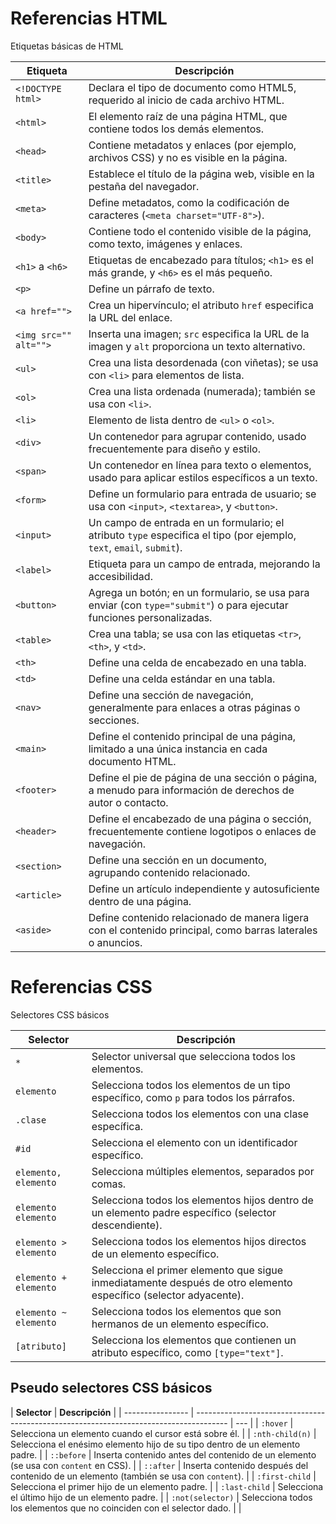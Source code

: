 # Referencias HTML

Etiquetas básicas de HTML

| **Etiqueta**          | **Descripción**                                                                                                       |
| --------------------- | --------------------------------------------------------------------------------------------------------------------- |
| `<!DOCTYPE html>`     | Declara el tipo de documento como HTML5, requerido al inicio de cada archivo HTML.                                    |
| `<html>`              | El elemento raíz de una página HTML, que contiene todos los demás elementos.                                          |
| `<head>`              | Contiene metadatos y enlaces (por ejemplo, archivos CSS) y no es visible en la página.                                |
| `<title>`             | Establece el título de la página web, visible en la pestaña del navegador.                                            |
| `<meta>`              | Define metadatos, como la codificación de caracteres (`<meta charset="UTF-8">`).                                      |
| `<body>`              | Contiene todo el contenido visible de la página, como texto, imágenes y enlaces.                                      |
| `<h1>` a `<h6>`       | Etiquetas de encabezado para títulos; `<h1>` es el más grande, y `<h6>` es el más pequeño.                            |
| `<p>`                 | Define un párrafo de texto.                                                                                           |
| `<a href="">`         | Crea un hipervínculo; el atributo `href` especifica la URL del enlace.                                                |
| `<img src="" alt="">` | Inserta una imagen; `src` especifica la URL de la imagen y `alt` proporciona un texto alternativo.                    |
| `<ul>`                | Crea una lista desordenada (con viñetas); se usa con `<li>` para elementos de lista.                                  |
| `<ol>`                | Crea una lista ordenada (numerada); también se usa con `<li>`.                                                        |
| `<li>`                | Elemento de lista dentro de `<ul>` o `<ol>`.                                                                          |
| `<div>`               | Un contenedor para agrupar contenido, usado frecuentemente para diseño y estilo.                                      |
| `<span>`              | Un contenedor en línea para texto o elementos, usado para aplicar estilos específicos a un texto.                     |
| `<form>`              | Define un formulario para entrada de usuario; se usa con `<input>`, `<textarea>`, y `<button>`.                       |
| `<input>`             | Un campo de entrada en un formulario; el atributo `type` especifica el tipo (por ejemplo, `text`, `email`, `submit`). |
| `<label>`             | Etiqueta para un campo de entrada, mejorando la accesibilidad.                                                        |
| `<button>`            | Agrega un botón; en un formulario, se usa para enviar (con `type="submit"`) o para ejecutar funciones personalizadas. |
| `<table>`             | Crea una tabla; se usa con las etiquetas `<tr>`, `<th>`, y `<td>`.                                                    |
| `<th>`                | Define una celda de encabezado en una tabla.                                                                          |
| `<td>`                | Define una celda estándar en una tabla.                                                                               |
| `<nav>`               | Define una sección de navegación, generalmente para enlaces a otras páginas o secciones.                              |
| `<main>`              | Define el contenido principal de una página, limitado a una única instancia en cada documento HTML.                   |
| `<footer>`            | Define el pie de página de una sección o página, a menudo para información de derechos de autor o contacto.           |
| `<header>`            | Define el encabezado de una página o sección, frecuentemente contiene logotipos o enlaces de navegación.              |
| `<section>`           | Define una sección en un documento, agrupando contenido relacionado.                                                  |
| `<article>`           | Define un artículo independiente y autosuficiente dentro de una página.                                               |
| `<aside>`             | Define contenido relacionado de manera ligera con el contenido principal, como barras laterales o anuncios.           |

# Referencias CSS

Selectores CSS básicos

| **Selector**          | **Descripción**                                                                                                  |
| --------------------- | ---------------------------------------------------------------------------------------------------------------- |
| `*`                   | Selector universal que selecciona todos los elementos.                                                           |
| `elemento`            | Selecciona todos los elementos de un tipo específico, como `p` para todos los párrafos.                          |
| `.clase`              | Selecciona todos los elementos con una clase específica.                                                         |
| `#id`                 | Selecciona el elemento con un identificador específico.                                                          |
| `elemento, elemento`  | Selecciona múltiples elementos, separados por comas.                                                             |
| `elemento elemento`   | Selecciona todos los elementos hijos dentro de un elemento padre específico (selector descendiente).             |
| `elemento > elemento` | Selecciona todos los elementos hijos directos de un elemento específico.                                         |
| `elemento + elemento` | Selecciona el primer elemento que sigue inmediatamente después de otro elemento específico (selector adyacente). |
| `elemento ~ elemento` | Selecciona todos los elementos que son hermanos de un elemento específico.                                       |
| `[atributo]`          | Selecciona los elementos que contienen un atributo específico, como `[type="text"]`.                             |

## Pseudo selectores CSS básicos

| **Selector**     | **Descripción**                                                                        |
| ---------------- | -------------------------------------------------------------------------------------- | --- |
| `:hover`         | Selecciona un elemento cuando el cursor está sobre él.                                 |
| `:nth-child(n)`  | Selecciona el enésimo elemento hijo de su tipo dentro de un elemento padre.            |
| `::before`       | Inserta contenido antes del contenido de un elemento (se usa con `content` en CSS).    |
| `::after`        | Inserta contenido después del contenido de un elemento (también se usa con `content`). |
| `:first-child`   | Selecciona el primer hijo de un elemento padre.                                        |
| `:last-child`    | Selecciona el último hijo de un elemento padre.                                        |
| `:not(selector)` | Selecciona todos los elementos que no coinciden con el selector dado.                  |     |
